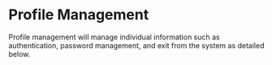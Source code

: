# Profile Management

Profile management will manage individual information such as authentication, password management, and exit from the system as detailed below.
